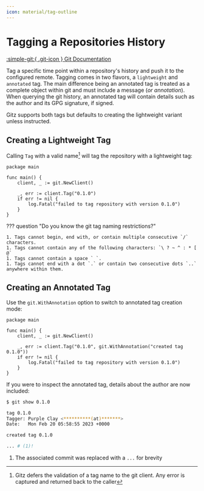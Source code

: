 ```yaml
---
icon: material/tag-outline
---
```


# Tagging a Repositories History

[:simple-git:{ .git-icon } Git Documentation](https://git-scm.com/docs/git-tag)

Tag a specific time point within a repository's history and push it to the configured remote. Tagging comes in two flavors, a `lightweight` and `annotated` tag. The main difference being an annotated tag is treated as a complete object within git and must include a message (_or annotation_). When querying the git history, an annotated tag will contain details such as the author and its GPG signature, if signed.

Gitz supports both tags but defaults to creating the lightweight variant unless instructed.

## Creating a Lightweight Tag

Calling `Tag` with a valid name[^1] will tag the repository with a lightweight tag:

```{ .go .select linenums="1" }
package main

func main() {
    client, _ := git.NewClient()

    _, err := client.Tag("0.1.0")
    if err != nil {
        log.Fatal("failed to tag repository with version 0.1.0")
    }
}
```

??? question "Do you know the git tag naming restrictions?"

    1. Tags cannot begin, end with, or contain multiple consecutive `/` characters.
    1. Tags cannot contain any of the following characters: `\ ? ~ ^ : * [ @`
    1. Tags cannot contain a space ` `.
    1. Tags cannot end with a dot `.` or contain two consecutive dots `..` anywhere within them.

## Creating an Annotated Tag

Use the `git.WithAnnotation` option to switch to annotated tag creation mode:

```{ .go .select linenums="1" hl_lines="6" }
package main

func main() {
    client, _ := git.NewClient()

    _, err := client.Tag("0.1.0", git.WithAnnotation("created tag 0.1.0"))
    if err != nil {
        log.Fatal("failed to tag repository with version 0.1.0")
    }
}
```

If you were to inspect the annotated tag, details about the author are now included:

```sh
$ git show 0.1.0

tag 0.1.0
Tagger: Purple Clay <**********(at)*******>
Date:   Mon Feb 20 05:58:55 2023 +0000

created tag 0.1.0

... # (1)!
```

1. The associated commit was replaced with a `...` for brevity

[^1]: Gitz defers the validation of a tag name to the git client. Any error is captured and returned back to the caller
